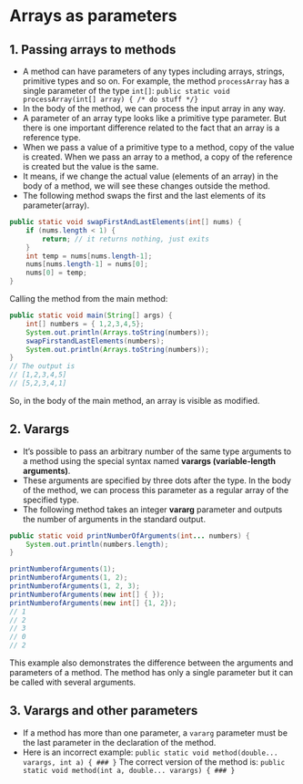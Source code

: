 # Arrays as parameters
## 1. Passing arrays to methods
* A method can have parameters of any types including arrays, strings, primitive types and so on. For example, the method `processArray` has a single parameter of the type `int[]`:
`public static void processArray(int[] array) { /* do stuff */}`
* In the body of the method, we can process the input array in any way. 
* A parameter of an array type looks like a primitive type parameter. But there is one important difference related to the fact that an array is a reference type.
* When we pass a value of a primitive type to a method, copy of the value is created. When we pass an array to a method, a copy of the reference is created but the value is the same.
* It means, if we change the actual value (elements of an array) in the body of a method, we will see these changes outside the method.
* The following method swaps the first and the last elements of its parameter(array).
```java
public static void swapFirstAndLastElements(int[] nums) {
	if (nums.length < 1) {
		return; // it returns nothing, just exits
	}
	int temp = nums[nums.length-1];
	nums[nums.length-1] = nums[0];
	nums[0] = temp;
}
```
Calling the method from the main method:
```java
public static void main(String[] args) {
	int[] numbers = { 1,2,3,4,5};
	System.out.println(Arrays.toString(numbers));
	swapFirstandLastElements(numbers);
	System.out.println(Arrays.toString(numbers));
}
// The output is
// [1,2,3,4,5]
// [5,2,3,4,1]
```
So, in the body of the main method, an array is visible as modified.

## 2. Varargs
* It’s possible to pass an arbitrary number of the same type arguments to a method using the special syntax named **varargs (variable-length arguments)**. 
* These arguments are specified by three dots after the type. In the body of the method, we can process this parameter as a regular array of the specified type.
* The following method takes an integer **vararg** parameter and outputs the number of arguments in the standard output.
```java
public static void printNumberOfArguments(int... numbers) {
	System.out.println(numbers.length);
}

printNumberofArguments(1);
printNumberofArguments(1, 2);
printNumberofArguments(1, 2, 3);
printNumberofArguments(new int[] { });
printNumberofArguments(new int[] {1, 2});
// 1
// 2
// 3
// 0
// 2
```
This example also demonstrates the difference between the arguments and parameters of a method. The method has only a single parameter but it can be called with several arguments.

## 3. Varargs and other parameters
* If a method has more than one parameter, a `vararg` parameter must be the last parameter in the declaration of the method.
* Here is an incorrect example:
`public static void method(double... varargs, int a) { ### }`
The correct version of the method is:
`public static void method(int a, double... varargs) { ### }`
